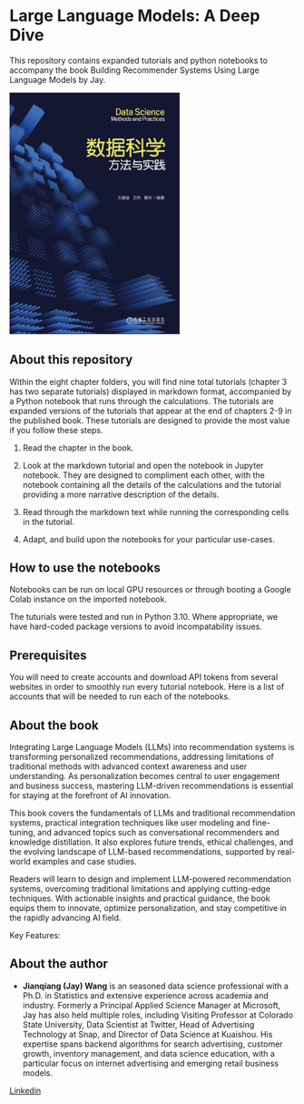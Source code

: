 # Large Language Models: A Deep Dive

This repository contains expanded tutorials and python notebooks to accompany the book Building Recommender Systems Using Large Language Models by Jay.

<img src="images/book_cover.jpg" alt="drawing" width="300"/> 

<br>

## About this repository

Within the eight chapter folders, you will find nine total tutorials (chapter 3 has two separate tutorials) displayed in markdown format, accompanied by a Python notebook that runs through the calculations. The tutorials are expanded versions of the tutorials that appear at the end of chapters 2-9 in the published book. These tutorials are designed to provide the most value if you follow these steps.

1. Read the chapter in the book.

2. Look at the markdown tutorial and open the notebook in Jupyter notebook. They are designed to compliment each other, with the notebook containing all the details of the calculations and the tutorial providing a more narrative description of the details. 

3. Read through the markdown text while running the corresponding cells in the tutorial.

4. Adapt, and build upon the notebooks for your particular use-cases.

## How to use the notebooks

Notebooks can be run on local GPU resources or through booting a Google Colab instance on the imported notebook. 

The tuturials were tested and run in Python 3.10. Where appropriate, we have hard-coded package versions to avoid incompatability issues. 

## Prerequisites

You will need to create accounts and download API tokens from several websites in order to smoothly run every tutorial notebook. Here is a list of accounts that will be needed to run each of the notebooks.


## About the book

Integrating Large Language Models (LLMs) into recommendation systems is transforming personalized recommendations, addressing limitations of traditional methods with advanced context awareness and user understanding. As personalization becomes central to user engagement and business success, mastering LLM-driven recommendations is essential for staying at the forefront of AI innovation.

This book covers the fundamentals of LLMs and traditional recommendation systems, practical integration techniques like user modeling and fine-tuning, and advanced topics such as conversational recommenders and knowledge distillation. It also explores future trends, ethical challenges, and the evolving landscape of LLM-based recommendations, supported by real-world examples and case studies.

Readers will learn to design and implement LLM-powered recommendation systems, overcoming traditional limitations and applying cutting-edge techniques. With actionable insights and practical guidance, the book equips them to innovate, optimize personalization, and stay competitive in the rapidly advancing AI field.


Key Features:



## About the author

* **Jianqiang (Jay) Wang** is an seasoned data science professional with a Ph.D. in Statistics and extensive experience across academia and industry. Formerly a Principal Applied Science Manager at Microsoft, Jay has also held multiple roles, including Visiting Professor at Colorado State University, Data Scientist at Twitter, Head of Advertising Technology at Snap, and Director of Data Science at Kuaishou. His expertise spans backend algorithms for search advertising, customer growth, inventory management, and data science education, with a particular focus on internet advertising and emerging retail business models.


[Linkedin](https://www.linkedin.com/in/jay-jianqiang-wang-78a6726/)
